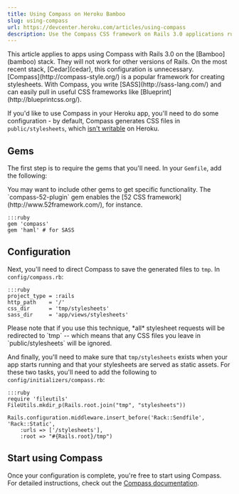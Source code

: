 ```yaml
---
title: Using Compass on Heroku Bamboo
slug: using-compass
url: https://devcenter.heroku.com/articles/using-compass
description: Use the Compass CSS framework on Rails 3.0 applications running on the Heroku Bamboo stack.
---
```


<div class="deprecated" markdown="1">
This article applies to apps using Compass with Rails 3.0 on the [Bamboo](bamboo) stack. They will not work for other versions of Rails. On the most recent stack, [Cedar](cedar), this configuration is unnecessary.
</div>

<div class="callout" markdown="1">
[Compass](http://compass-style.org/) is a popular framework for creating stylesheets. With Compass, you write [SASS](http://sass-lang.com/) and can easily pull in useful CSS frameworks like [Blueprint](http://blueprintcss.org/).
</div>

If you'd like to use Compass in your Heroku app, you'll need to do some configuration - by default, Compass generates CSS files in `public/stylesheets`, which [isn't writable](read-only-filesystem) on Heroku. 

## Gems

The first step is to require the gems that you'll need. In your `Gemfile`, add the following:

<div class="callout" markdown="1">
You may want to include other gems to get specific functionality. The `compass-52-plugin` gem enables the [52 CSS framework](http://www.52framework.com/), for instance.
</div>

    :::ruby
    gem 'compass'
    gem 'haml' # for SASS

## Configuration

Next, you'll need to direct Compass to save the generated files to `tmp`. In `config/compass.rb`:

    :::ruby
    project_type = :rails
    http_path    = '/'
    css_dir      = 'tmp/stylesheets'
    sass_dir     = 'app/views/stylesheets'

<div class="callout" markdown="1">
Please note that if you use this technique, *all* stylesheet requests will be redirected to `tmp` -- which means that any CSS files you leave in `public/stylesheets` will be ignored.
</div>

And finally, you'll need to make sure that `tmp/stylesheets` exists when your app starts running and that your stylesheets are served as static assets. For these two tasks, you'll need to add the following to `config/initializers/compass.rb`:

    :::ruby
    require 'fileutils'
    FileUtils.mkdir_p(Rails.root.join("tmp", "stylesheets"))

    Rails.configuration.middleware.insert_before('Rack::Sendfile', 'Rack::Static',
        :urls => ['/stylesheets'],
        :root => "#{Rails.root}/tmp")

## Start using Compass

Once your configuration is complete, you're free to start using Compass. For detailed instructions, check out the [Compass documentation](http://compass-style.org/docs/).